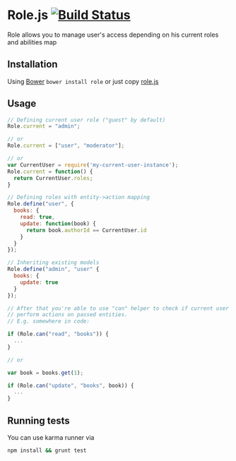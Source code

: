 Role.js [![Build Status](https://travis-ci.org/fantactuka/role.png?branch=master)](https://travis-ci.org/fantactuka/role)
==================

Role allows you to manage user's access depending on his current roles and abilities map

## Installation
Using [Bower](http://twitter.github.com/bower/) `bower install role` or just copy [role.js](https://raw.github.com/fantactuka/role/master/role.js)

## Usage
```js
// Defining current user role ("guest" by default)
Role.current = "admin";

// or
Role.current = ["user", "moderator"];

// or
var CurrentUser = require('my-current-user-instance');
Role.current = function() {
  return CurrentUser.roles;
}

// Defining roles with entity->action mapping
Role.define("user", {
  books: {
    read: true,
    update: function(book) {
      return book.authorId == CurrentUser.id
    }
  }
});

// Inheriting existing models
Role.define("admin", "user" {
  books: {
    update: true
  }
});

// After that you're able to use "can" helper to check if current user's role is allowed to
// perform actions on passed entities.
// E.g. somewhere in code:

if (Role.can("read", "books")) {
  ...
}

// or

var book = books.get(1);

if (Role.can("update", "books", book)) {
  ...
}
```

## Running tests
You can use karma runner via

```bash
npm install && grunt test
```
